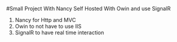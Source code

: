 #Small Project With Nancy Self Hosted With Owin and use SignalR

1. Nancy for Http and MVC
2. Owin to not have to use IIS
3. SignalR to have real time interaction